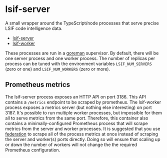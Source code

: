 # lsif-server

A small wrapper around the TypeScript/node processes that serve precise LSIF code intelligence data.

- [lsif-server](../../lsif/src/cmd/server/server.ts)
- [lsif-worker](../../lsif/src/cmd/worker/worker.ts)

These processes are run in a [goreman](https://github.com/mattn/goreman) supervisor. By default, there will be one server process and one worker process. The number of replicas per process can be tuned with the environment variables `LSIF_NUM_SERVERS` (zero or one) and `LSIF_NUM_WORKERS` (zero or more).

## Prometheus metrics

The lsif-server process exposes an HTTP API on port 3186. This API contains a `/metrics` endpoint to be scraped by prometheus. The lsif-worker process exposes a metrics server (but nothing else interesting) on port 3187. It's possible to run multiple worker processes, but impossible for them all to serve metrics from the same port. Therefore, this container also contains a minimally-configured Prometheus process that will scrape metrics from the server and worker processes. It is suggested that you use [federation](https://prometheus.io/docs/prometheus/latest/federation/) to scrape all of the process metrics at once instead of scraping the server and worker(s) ports directly. Doing so will ensure that scaling up or down the number of workers will not change the the required Prometheus configuration.
